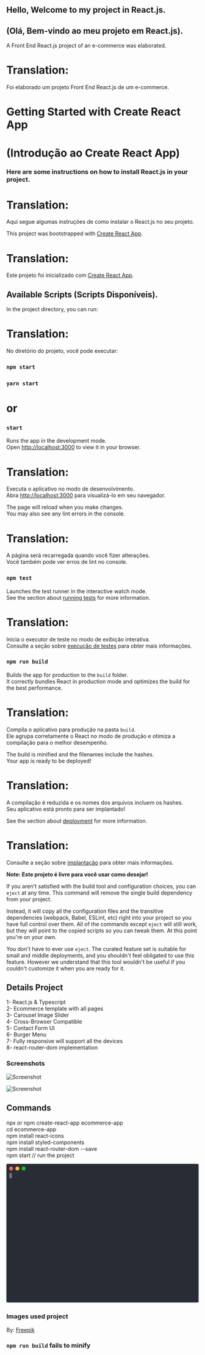 ## Hello, Welcome to my project in React.js.
## (Olá, Bem-vindo ao meu projeto em React.js).
A Front End React.js project of an e-commerce was elaborated.

# Translation: 
Foi elaborado um projeto Front End React.js de um e-commerce.

# Getting Started with Create React App
# (Introdução ao Create React App)

### Here are some instructions on how to install React.js in your project.

# Translation: 
Aqui segue algumas instruções de como instalar o React.js no seu projeto.

This project was bootstrapped with [Create React App](https://github.com/facebook/create-react-app).

# Translation: 
Este projeto foi inicializado com [Create React App](https://github.com/facebook/create-react-app).

## Available Scripts (Scripts Disponíveis).

In the project directory, you can run:

# Translation: 
No diretório do projeto, você pode executar:

### `npm start`
### `yarn start`

# or

### `start`

Runs the app in the development mode.\
Open [http://localhost:3000](http://localhost:3000) to view it in your browser.

# Translation: 
Executa o aplicativo no modo de desenvolvimento.\
Abra [http://localhost:3000](http://localhost:3000) para visualizá-lo em seu navegador.

The page will reload when you make changes.\
You may also see any lint errors in the console.

# Translation: 
A página será recarregada quando você fizer alterações.\
Você também pode ver erros de lint no console.

### `npm test`

Launches the test runner in the interactive watch mode.\
See the section about [running tests](https://facebook.github.io/create-react-app/docs/running-tests) for more information.

# Translation: 
Inicia o executor de teste no modo de exibição interativa.\
Consulte a seção sobre [execução de testes](https://facebook.github.io/create-react-app/docs/running-tests) para obter mais informações.

### `npm run build`

Builds the app for production to the `build` folder.\
It correctly bundles React in production mode and optimizes the build for the best performance.

# Translation: 
Compila o aplicativo para produção na pasta `build`.\
Ele agrupa corretamente o React no modo de produção e otimiza a compilação para o melhor desempenho.


The build is minified and the filenames include the hashes.\
Your app is ready to be deployed!

# Translation: 
A compilação é reduzida e os nomes dos arquivos incluem os hashes.\
Seu aplicativo está pronto para ser implantado!


See the section about [deployment](https://facebook.github.io/create-react-app/docs/deployment) for more information.

# Translation: 
Consulte a seção sobre [implantação](https://facebook.github.io/create-react-app/docs/deployment) para obter mais informações.



**Note: Este projeto é livre para você usar como desejar!**

If you aren't satisfied with the build tool and configuration choices, you can `eject` at any time. This command will remove the single build dependency from your project.

Instead, it will copy all the configuration files and the transitive dependencies (webpack, Babel, ESLint, etc) right into your project so you have full control over them. All of the commands except `eject` will still work, but they will point to the copied scripts so you can tweak them. At this point you're on your own.

You don't have to ever use `eject`. The curated feature set is suitable for small and middle deployments, and you shouldn't feel obligated to use this feature. However we understand that this tool wouldn't be useful if you couldn't customize it when you are ready for it.

## Details Project
1- React.js & Typescript</br>
2- Ecommerce template with all pages</br>
3- Carousel Image Slider</br>
4- Cross-Browser Compatible</br>
5- Contact Form UI</br>
6- Burger Menu</br>
7- Fully responsive will support all the devices</br>
8- react-router-dom implementation</br>


### Screenshots

![Screenshot](screen2.png)

<a align="center">
  <img src="screen2.png" width="350" title="Screenshot">
</a>


## Commands

npx or npm create-react-app ecommerce-app</br>
cd ecommerce-app</br>
npm install react-icons</br>
npm install styled-components</br>
npm install react-router-dom --save</br>
npm start // run the project</br>

![Screenshot](tuto.svg)


### Images used project

By: <a href="https://br.freepik.com/">Freepik</a>

### `npm run build` fails to minify
